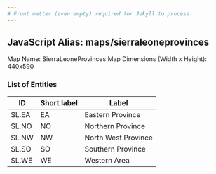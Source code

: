 ```yaml
---
# Front matter (even empty) required for Jekyll to process
---
```


## JavaScript Alias: maps/sierraleoneprovinces

Map Name: SierraLeoneProvinces Map
Dimensions (Width x Height): 440x590

### List of Entities

ID | Short label | Label
---|---|---|
SL.EA|EA|Eastern Province
SL.NO|NO|Northern Province
SL.NW|NW|North West Province
SL.SO|SO|Southern Province
SL.WE|WE|Western Area